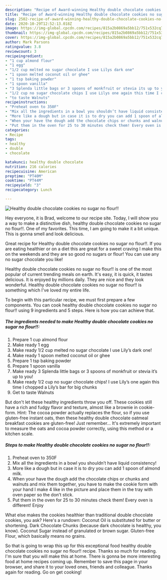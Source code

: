 ```yaml
---
description: "Recipe of Award-winning Healthy double chocolate cookies no sugar no flour!!"
title: "Recipe of Award-winning Healthy double chocolate cookies no sugar no flour!!"
slug: 2502-recipe-of-award-winning-healthy-double-chocolate-cookies-no-sugar-no-flour
date: 2020-10-29T12:52:13.018Z
image: https://img-global.cpcdn.com/recipes/815a2b0869a5bb12/751x532cq70/healthy-double-chocolate-cookies-no-sugar-no-flour-recipe-main-photo.jpg
thumbnail: https://img-global.cpcdn.com/recipes/815a2b0869a5bb12/751x532cq70/healthy-double-chocolate-cookies-no-sugar-no-flour-recipe-main-photo.jpg
cover: https://img-global.cpcdn.com/recipes/815a2b0869a5bb12/751x532cq70/healthy-double-chocolate-cookies-no-sugar-no-flour-recipe-main-photo.jpg
author: Mark Parsons
ratingvalue: 3.8
reviewcount: 3
recipeingredient:
- "1 cup almond flour"
- "1 egg"
- "1/2 cup melted no sugar chocolate I use Lilys dark one"
- "1 spoon melted coconut oil or ghee"
- "1 tsp baking powder"
- "1 spoon vanilla"
- "3 Splenda little bags or 3 spoons of monkfruit or stevia its up to you"
- "1/2 cup no sugar chocolate chips I use Lilys one again this time I chopped a Lilys bar for big chunks"
- "to taste Walnuts"
recipeinstructions:
- "Preheat oven to 350F"
- "Mix all the ingredients in a bowl you shouldn’t have liquid consistency!"
- "More like a dough but in case it is to dry you can add 1 spoon of almond milk."
- "When your have the dough add the chocolate chips or chunks and walnuts and mix them together, you have to make the cookie form with your hand I make 4 like in the picture and place them in the tray with oven paper so the don’t stick."
- "Put them in the oven for 25 to 30 minutes check them! Every oven is different! Enjoy"
categories:
- Recipe
tags:
- healthy
- double
- chocolate

katakunci: healthy double chocolate 
nutrition: 216 calories
recipecuisine: American
preptime: "PT40M"
cooktime: "PT44M"
recipeyield: "3"
recipecategory: Lunch

---
```



![Healthy double chocolate cookies no sugar no flour!!](https://img-global.cpcdn.com/recipes/815a2b0869a5bb12/751x532cq70/healthy-double-chocolate-cookies-no-sugar-no-flour-recipe-main-photo.jpg)

Hey everyone, it is Brad, welcome to our recipe site. Today, I will show you a way to make a distinctive dish, healthy double chocolate cookies no sugar no flour!!. One of my favorites. This time, I am going to make it a bit unique. This is gonna smell and look delicious.

Great recipe for Healthy double chocolate cookies no sugar no flour!!. If you are eating healthier or on a diet this are great for a sweet craving I make this on the weekends and they are so good no sugars or flour! You can use any no sugar chocolate you like!

Healthy double chocolate cookies no sugar no flour!! is one of the most popular of current trending meals on earth. It's easy, it is quick, it tastes delicious. It is enjoyed by millions daily. They are nice and they look wonderful. Healthy double chocolate cookies no sugar no flour!! is something which I've loved my entire life.


To begin with this particular recipe, we must first prepare a few components. You can cook healthy double chocolate cookies no sugar no flour!! using 9 ingredients and 5 steps. Here is how you can achieve that.

<!--inarticleads1-->

##### The ingredients needed to make Healthy double chocolate cookies no sugar no flour!!:

1. Prepare 1 cup almond flour
1. Make ready 1 egg
1. Make ready 1/2 cup melted no sugar chocolate I use Lily’s dark one!
1. Make ready 1 spoon melted coconut oil or ghee
1. Prepare 1 tsp baking powder
1. Prepare 1 spoon vanilla
1. Make ready 3 Splenda little bags or 3 spoons of monkfruit or stevia it’s up to you!
1. Make ready 1/2 cup no sugar chocolate chips! I use Lily’s one again this time I chopped a Lily’s bar for big chunks
1. Get to taste Walnuts


But don&#39;t let these healthy ingredients throw you off. These cookies still have a rich and fudgy flavor and texture, almost like a brownie in cookie-form. Hint: The cocoa powder actually replaces the flour, so if you use gluten-free instant oats, then these healthy double chocolate oatmeal breakfast cookies are gluten-free! Just remember… It&#39;s extremely important to measure the oats and cocoa powder correctly, using this method or a kitchen scale. 

<!--inarticleads2-->

##### Steps to make Healthy double chocolate cookies no sugar no flour!!:

1. Preheat oven to 350F
1. Mix all the ingredients in a bowl you shouldn’t have liquid consistency!
1. More like a dough but in case it is to dry you can add 1 spoon of almond milk.
1. When your have the dough add the chocolate chips or chunks and walnuts and mix them together, you have to make the cookie form with your hand I make 4 like in the picture and place them in the tray with oven paper so the don’t stick.
1. Put them in the oven for 25 to 30 minutes check them! Every oven is different! Enjoy


What else makes the cookies healthier than traditional double chocolate cookies, you ask? Here&#39;s a rundown: Coconut Oil is substituted for butter or shortening. Dark Chocolate Chunks (because dark chocolate is healthy, you know). Coconut Sugar instead of granulated or brown sugar. Gluten-free Flour, which basically means no grains. 

So that is going to wrap this up for this exceptional food healthy double chocolate cookies no sugar no flour!! recipe. Thanks so much for reading. I'm sure that you will make this at home. There is gonna be more interesting food at home recipes coming up. Remember to save this page in your browser, and share it to your loved ones, friends and colleague. Thanks again for reading. Go on get cooking!
